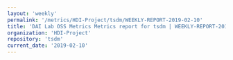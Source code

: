 ```yaml
---
layout: 'weekly'
permalink: '/metrics/HDI-Project/tsdm/WEEKLY-REPORT-2019-02-10'
title: 'DAI Lab OSS Metrics Metrics report for tsdm | WEEKLY-REPORT-2019-02-10'
organization: 'HDI-Project'
repository: 'tsdm'
current_date: '2019-02-10'
---
```


